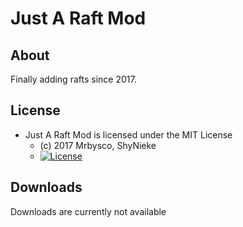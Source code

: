 # Just A Raft Mod #

## About ##
Finally adding rafts since 2017.

## License ##
* Just A Raft Mod is licensed under the MIT License
  - (c) 2017 Mrbysco, ShyNieke
  - [![License](https://img.shields.io/badge/License-MIT-red.svg?style=flat)](http://opensource.org/licenses/MIT)

## Downloads ##
Downloads are currently not available
